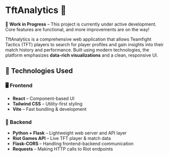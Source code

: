 # TftAnalytics 🎯

🚧 **Work in Progress** – This project is currently under active development. Core features are functional, and more improvements are on the way!

TftAnalytics is a comprehensive web application that allows Teamfight Tactics (TFT) players to search for player profiles and gain insights into their match history and performance. Built using modern technologies, the platform emphasizes **data-rich visualizations** and a clean, responsive UI.


## 🚀 Technologies Used

### 🖥 Frontend

- **React** – Component-based UI
- **Tailwind CSS** – Utility-first styling
- **Vite** – Fast bundling & development

### 🧠 Backend

- **Python + Flask** – Lightweight web server and API layer
- **Riot Games API** – Live TFT player & match data
- **Flask-CORS** – Handling frontend-backend communication
- **Requests** – Making HTTP calls to Riot endpoints
